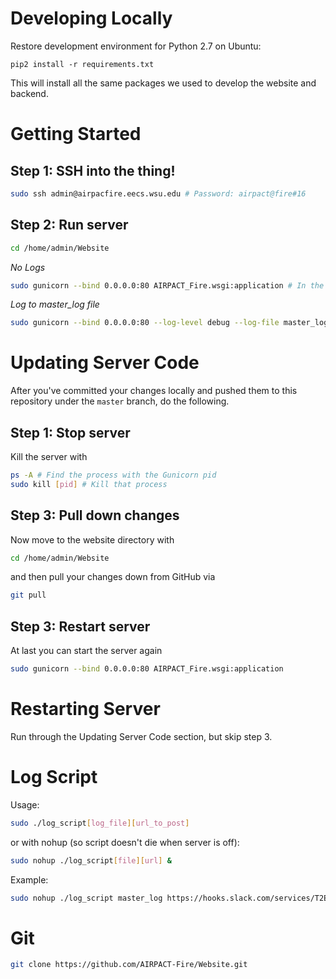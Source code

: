 
# Developing Locally

Restore development environment for Python 2.7 on Ubuntu:

`pip2 install -r requirements.txt`

This will install all the same packages we used to develop the website and
backend.

# Getting Started

## Step 1: SSH into the thing!

```bash
sudo ssh admin@airpacfire.eecs.wsu.edu # Password: airpact@fire#16
```

## Step 2: Run server

```bash
cd /home/admin/Website
```

*No Logs*
```bash
sudo gunicorn --bind 0.0.0.0:80 AIRPACT_Fire.wsgi:application # In the same directory as `manage.py`
```

*Log to master_log file*
```bash
sudo gunicorn --bind 0.0.0.0:80 --log-level debug --log-file master_log AIRPACT_Fire.wsgi:application
```

# Updating Server Code

After you've committed your changes locally and pushed them to this repository
under the `master` branch, do the following.

## Step 1: Stop server

Kill the server with

```bash
ps -A # Find the process with the Gunicorn pid
sudo kill [pid] # Kill that process
```

## Step 3: Pull down changes

Now move to the website directory with

```bash
cd /home/admin/Website
```

and then pull your changes down from GitHub via

```bash
git pull
```

## Step 3: Restart server

At last you can start the server again

```bash
sudo gunicorn --bind 0.0.0.0:80 AIRPACT_Fire.wsgi:application
```

# Restarting Server

Run through the Updating Server Code section, but skip step 3.

# Log Script

Usage:

```bash
sudo ./log_script[log_file][url_to_post]
```

or with nohup (so script doesn't die when server is off):

```bash
sudo nohup ./log_script[file][url] &
```

Example:

```bash
sudo nohup ./log_script master_log https://hooks.slack.com/services/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 &
```

# Git
```bash
git clone https://github.com/AIRPACT-Fire/Website.git
```
